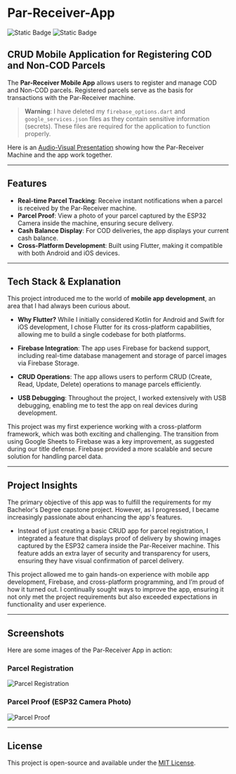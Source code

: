 # Par-Receiver-App

![Static Badge](https://img.shields.io/badge/Flutter-blue) ![Static Badge](https://img.shields.io/badge/Firebase-yellow)

## CRUD Mobile Application for Registering COD and Non-COD Parcels

The **Par-Receiver Mobile App** allows users to register and manage COD and Non-COD parcels. Registered parcels serve as the basis for transactions with the Par-Receiver machine.

> **Warning**: I have deleted my `firebase_options.dart` and `google_services.json` files as they contain sensitive information (secrets). These files are required for the application to function properly.

Here is an [Audio-Visual Presentation](https://drive.google.com/file/d/1YCKJfx-oJFWOlZKkQbCbiCAsmtDB7QLt/view?usp=sharing) showing how the Par-Receiver Machine and the app work together.

---

## Features

- **Real-time Parcel Tracking**: Receive instant notifications when a parcel is received by the Par-Receiver machine.
- **Parcel Proof**: View a photo of your parcel captured by the ESP32 Camera inside the machine, ensuring secure delivery.
- **Cash Balance Display**: For COD deliveries, the app displays your current cash balance.
- **Cross-Platform Development**: Built using Flutter, making it compatible with both Android and iOS devices.
  
---

## Tech Stack & Explanation

This project introduced me to the world of **mobile app development**, an area that I had always been curious about.

- **Why Flutter?** While I initially considered Kotlin for Android and Swift for iOS development, I chose Flutter for its cross-platform capabilities, allowing me to build a single codebase for both platforms.
  
- **Firebase Integration**: The app uses Firebase for backend support, including real-time database management and storage of parcel images via Firebase Storage.
  
- **CRUD Operations**: The app allows users to perform CRUD (Create, Read, Update, Delete) operations to manage parcels efficiently.
  
- **USB Debugging**: Throughout the project, I worked extensively with USB debugging, enabling me to test the app on real devices during development.

This project was my first experience working with a cross-platform framework, which was both exciting and challenging. The transition from using Google Sheets to Firebase was a key improvement, as suggested during our title defense. Firebase provided a more scalable and secure solution for handling parcel data.

---

## Project Insights

The primary objective of this app was to fulfill the requirements for my Bachelor's Degree capstone project. However, as I progressed, I became increasingly passionate about enhancing the app's features. 

- Instead of just creating a basic CRUD app for parcel registration, I integrated a feature that displays proof of delivery by showing images captured by the ESP32 camera inside the Par-Receiver machine. This feature adds an extra layer of security and transparency for users, ensuring they have visual confirmation of parcel delivery.

This project allowed me to gain hands-on experience with mobile app development, Firebase, and cross-platform programming, and I’m proud of how it turned out. I continually sought ways to improve the app, ensuring it not only met the project requirements but also exceeded expectations in functionality and user experience.

---

## Screenshots

Here are some images of the Par-Receiver App in action:

### Parcel Registration

![Parcel Registration](path-to-your-image.jpg)

### Parcel Proof (ESP32 Camera Photo)

![Parcel Proof](path-to-your-image.jpg)

---

## License

This project is open-source and available under the [MIT License](LICENSE).
